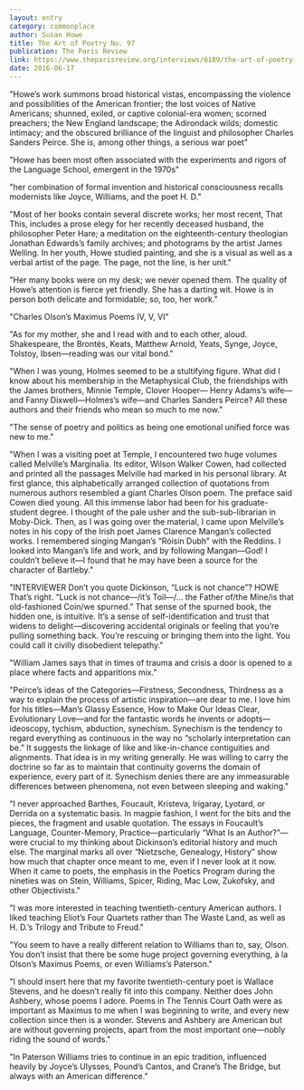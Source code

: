 ```yaml
---
layout: entry
category: commonplace
author: Susan Howe
title: The Art of Poetry No. 97
publication: The Paris Review
link: https://www.theparisreview.org/interviews/6189/the-art-of-poetry-no-97-susan-howe
date: 2016-06-17
---
```


"Howe’s work summons broad historical vistas, encompassing the violence and possibilities of the American frontier; the lost voices of Native Americans; shunned, exiled, or captive colonial-era women; scorned preachers; the New England landscape; the Adirondack wilds; domestic intimacy; and the obscured brilliance of the linguist and philosopher Charles Sanders Peirce. She is, among other things, a serious war poet"

"Howe has been most often associated with the experiments and rigors of the Language School, emergent in the 1970s"

"her combination of formal invention and historical consciousness recalls modernists like Joyce, Williams, and the poet H. D."
 
"Most of her books contain several discrete works; her most recent, That This, includes a prose elegy for her recently deceased husband, the philosopher Peter Hare; a meditation on the eighteenth-century theologian Jonathan Edwards’s family archives; and photograms by the artist James Welling. In her youth, Howe studied painting, and she is a visual as well as a verbal artist of the page. The page, not the line, is her unit."

"Her many books were on my desk; we never opened them. The quality of Howe’s attention is fierce yet friendly. She has a darting wit. Howe is in person both delicate and formidable; so, too, her work."

"Charles Olson’s Maximus Poems IV, V, VI"

"As for my mother, she and I read with and to each other, aloud. Shakespeare, the Brontës, Keats, Matthew Arnold, Yeats, Synge, Joyce, Tolstoy, Ibsen—reading was our vital bond."

"When I was young, Holmes seemed to be a stultifying figure. What did I know about his membership in the Metaphysical Club, the friendships with the James brothers, Minnie Temple, Clover Hooper— Henry Adams’s wife—and Fanny Dixwell—Holmes’s wife—and Charles Sanders Peirce? All these authors and their friends who mean so much to me now."

"The sense of poetry and politics as being one emotional unified force was new to me."

"When I was a visiting poet at Temple, I encountered two huge volumes called Melville’s Marginalia. Its editor, Wilson Walker Cowen, had collected and printed all the passages Melville had marked in his personal library. At first glance, this alphabetically arranged collection of quotations from numerous authors resembled a giant Charles Olson poem. The preface said Cowen died young. All this immense labor had been for his graduate- student degree. I thought of the pale usher and the sub-sub-librarian in Moby-Dick. Then, as I was going over the material, I came upon Melville’s notes in his copy of the Irish poet James Clarence Mangan’s collected works. I remembered singing Mangan’s “Róisín Dubh” with the Reddins. I looked into Mangan’s life and work, and by following Mangan—God! I couldn’t believe it—I found that he may have been a source for the character of Bartleby."

"INTERVIEWER Don’t you quote Dickinson, “Luck is not chance”? HOWE That’s right. “Luck is not chance—/it’s Toil—/... the Father of/the Mine/is that old-fashioned Coin/we spurned.” That sense of the spurned book, the hidden one, is intuitive. It’s a sense of self-identification and trust that widens to delight—discovering accidental originals or feeling that you’re pulling something back. You’re rescuing or bringing them into the light. You could call it civilly disobedient telepathy."

"William James says that in times of trauma and crisis a door is opened to a place where facts and apparitions mix."

"Peirce’s ideas of the Categories—Firstness, Secondness, Thirdness as a way to explain the process of artistic inspiration—are dear to me. I love him for his titles—Man’s Glassy Essence, How to Make Our Ideas Clear, Evolutionary Love—and for the fantastic words he invents or adopts—ideoscopy, tychism, abduction, synechism. Synechism is the tendency to regard everything as continuous in the way no “scholarly interpretation can be.” It suggests the linkage of like and like-in-chance contiguities and alignments. That idea is in my writing generally. He was willing to carry the doctrine so far as to maintain that continuity governs the domain of experience, every part of it. Synechism denies there are any immeasurable differences between phenomena, not even between sleeping and waking."

"I never approached Barthes, Foucault, Kristeva, Irigaray, Lyotard, or Derrida on a systematic basis. In magpie fashion, I went for the bits and the pieces, the fragment and usable quotation. The essays in Foucault’s Language, Counter-Memory, Practice—particularly “What Is an Author?”—were crucial to my thinking about Dickinson’s editorial history and much else. The marginal marks all over “Nietzsche, Genealogy, History” show how much that chapter once meant to me, even if I never look at it now. When it came to poets, the emphasis in the Poetics Program during the nineties was on Stein, Williams, Spicer, Riding, Mac Low, Zukofsky, and other Objectivists."

"I was more interested in teaching twentieth-century American authors. I liked teaching Eliot’s Four Quartets rather than The Waste Land, as well as H. D.’s Trilogy and Tribute to Freud."

"You seem to have a really different relation to Williams than to, say, Olson. You don’t insist that there be some huge project governing everything, à la Olson’s Maximus Poems, or even Williams’s Paterson."

"I should insert here that my favorite twentieth-century poet is Wallace Stevens, and he doesn’t really fit into this company. Neither does John Ashbery, whose poems I adore. Poems in The Tennis Court Oath were as important as Maximus to me when I was beginning to write, and every new collection since then is a wonder. Stevens and Ashbery are American but are without governing projects, apart from the most important one—nobly riding the sound of words."

"In Paterson Williams tries to continue in an epic tradition, influenced heavily by Joyce’s Ulysses, Pound’s Cantos, and Crane’s The Bridge, but always with an American difference."
